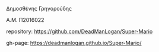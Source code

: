 Δημοσθένης Γρηγορούδης

Α.Μ. Π2016022

repository: https://github.com/DeadManLogan/Super-Mario

gh-page: https://deadmanlogan.github.io/Super-Mario/
